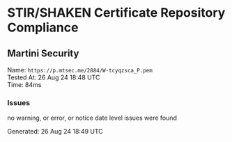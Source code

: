 # STIR/SHAKEN Certificate Repository Compliance

## Martini Security

Name: `https://p.mtsec.me/2884/W-tcyqzsca_P.pem`\
Tested At: 26 Aug 24 18:48 UTC\
Time: 84ms

### Issues

no warning, or error, or notice date level issues were found

Generated: 26 Aug 24 18:49 UTC